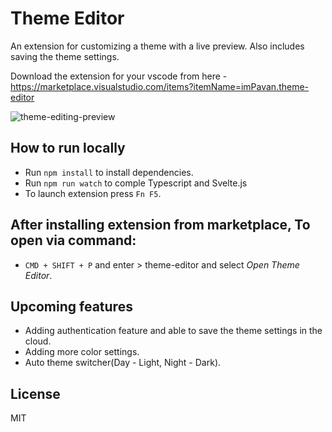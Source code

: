 # Theme Editor

An extension for customizing a theme with a live preview. Also includes saving the theme settings.

Download the extension for your vscode from here - https://marketplace.visualstudio.com/items?itemName=imPavan.theme-editor

![theme-editing-preview](https://media.giphy.com/media/lWTq6ilmah58QQr7ut/giphy.gif?cid=790b7611ae57dc6bf97ca189b2b30256b9205d9f3568cf9a&rid=giphy.gif&ct=g)

## How to run locally

* Run `npm install` to install dependencies.
* Run `npm run watch` to comple Typescript and Svelte.js
* To launch extension press `Fn F5`.


## After installing extension from marketplace, To open via command:
* `CMD + SHIFT + P` and enter > theme-editor and select *Open Theme Editor*.


## Upcoming features
* Adding authentication feature and able to save the theme settings in the cloud.
* Adding more color settings.
* Auto theme switcher(Day - Light, Night - Dark).

License
----
MIT

